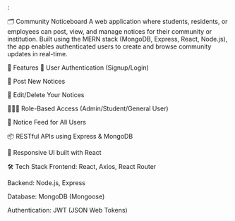 :

🗂️ Community Noticeboard
A web application where students, residents, or employees can post, view, and manage notices for their community or institution. Built using the MERN stack (MongoDB, Express, React, Node.js), the app enables authenticated users to create and browse community updates in real-time.

🚀 Features
🔐 User Authentication (Signup/Login)

📢 Post New Notices

📝 Edit/Delete Your Notices

🧑‍🤝‍🧑 Role-Based Access (Admin/Student/General User)

📃 Notice Feed for All Users

📦 RESTful APIs using Express & MongoDB

🎨 Responsive UI built with React

🛠️ Tech Stack
Frontend: React, Axios, React Router

Backend: Node.js, Express

Database: MongoDB (Mongoose)

Authentication: JWT (JSON Web Tokens)

